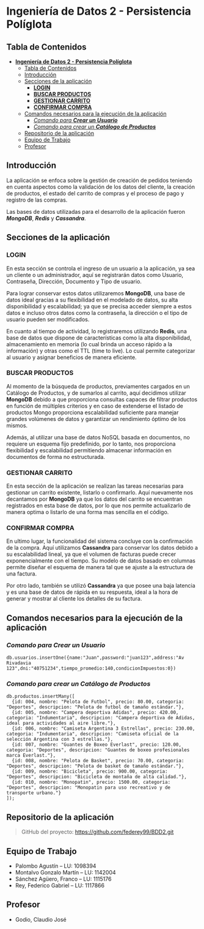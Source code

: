 # **Ingeniería de Datos 2 - Persistencia Políglota**

## Tabla de Contenidos
- [**Ingeniería de Datos 2 - Persistencia Políglota**](#ingeniería-de-datos-2---persistencia-políglota)
  - [Tabla de Contenidos](#tabla-de-contenidos)
  - [Introducción](#introducción)
  - [Secciones de la aplicación](#secciones-de-la-aplicación)
    - [**LOGIN**](#login)
    - [**BUSCAR PRODUCTOS**](#buscar-productos)
    - [**GESTIONAR CARRITO**](#gestionar-carrito)
    - [**CONFIRMAR COMPRA**](#confirmar-compra)
  - [Comandos necesarios para la ejecución de la aplicación](#comandos-necesarios-para-la-ejecución-de-la-aplicación)
    - [*Comando para **Crear un Usuario***](#comando-para-crear-un-usuario)
    - [*Comando para crear un **Catálogo de Productos***](#comando-para-crear-un-catálogo-de-productos)
  - [Repositorio de la aplicación](#repositorio-de-la-aplicación)
  - [Equipo de Trabajo](#equipo-de-trabajo)
  - [Profesor](#profesor)

## Introducción
La aplicación se enfoca sobre la gestión de creación de pedidos teniendo en cuenta aspectos como la validación de los datos del cliente, la creación de productos, el estado del carrito de compras y el proceso de pago y registro de las compras.

Las bases de datos utilizadas para el desarrollo de la aplicación fueron ***MongoDB***, ***Redis*** y ***Cassandra***.

## Secciones de la aplicación
### **LOGIN**
En esta sección se controla el ingreso de un usuario a la aplicación, ya sea un cliente o un administrador, aquí se registrarán datos como Usuario, Contraseña, Dirección, Documento y Tipo de usuario. 

Para lograr conservar estos datos utilizaremos **MongoDB**, una base de datos ideal gracias a su flexibilidad en el modelado de datos, su alta disponibilidad y escalabilidad; ya que se precisa acceder siempre a estos datos e incluso otros datos como la contraseña, la dirección o el tipo de usuario pueden ser modificados.

En cuanto al tiempo de actividad, lo registraremos utilizando **Redis**, una base de datos que dispone de características como la alta disponibilidad, almacenamiento en memoria (lo cual brinda un acceso rápido a la información) y otras como el TTL (time to live). Lo cual permite categorizar al usuario y asignar beneficios de manera eficiente.

### **BUSCAR PRODUCTOS**
Al momento de la búsqueda de productos, previamentes cargados en un Catálogo de Productos, y de sumarlos al carrito, aquí decidimos utilizar **MongoDB** debido a que proporciona consultas capaces de filtrar productos en función de múltiples criterios y en caso de extenderse el listado de productos Mongo proporciona escalabilidad suficiente para manejar grandes volúmenes de datos y garantizar un rendimiento óptimo de los mismos.

Además, al utilizar una base de datos NoSQL basada en documentos, no requiere un esquema fijo predefinido, por lo tanto, nos proporciona flexibilidad y escalabilidad permitiendo almacenar información en documentos de forma no estructurada.

### **GESTIONAR CARRITO**
En esta sección de la aplicación se realizan las tareas necesarias para gestionar un carrito existente, listarlo o confirmarlo. Aquí nuevamente nos decantamos por **MongoDB** ya que los datos del carrito se encuentran registrados en esta base de datos, por lo que nos permite actualizarlo de manera optima o listarlo de una forma mas sencilla en el código.

### **CONFIRMAR COMPRA**
En ultimo lugar, la funcionalidad del sistema concluye con la confirmación de la compra. Aquí utilizamos **Cassandra** para conservar los datos debido a su escalabilidad lineal, ya que el volumen de facturas puede crecer exponencialmente con el tiempo. Su modelo de datos basado en columnas permite diseñar el esquema de manera tal que se ajuste a la estructura de una factura.

Por otro lado, también se utilizó **Cassandra** ya que posee una baja latencia y es una base de datos de rápida en su respuesta, ideal a la hora de generar y mostrar al cliente los detalles de su factura.

## Comandos necesarios para la ejecución de la aplicación

### *Comando para **Crear un Usuario***
```console
db.usuarios.insertOne({name:"Juan",password:"juan123",address:"Av Rivadavia 123",dni:"40751234",tiempo_promedio:140,condicionImpuestos:0})
```

### *Comando para crear un **Catálogo de Productos***
```console
db.productos.insertMany([
  {id: 004, nombre: "Pelota de Futbol", precio: 80.00, categoria: "Deportes", descripcion: "Pelota de futbol de tamaño estándar."},
  {id: 005, nombre: "Campera deportiva Adidas", precio: 420.00, categoria: "Indumentaria", descripcion: "Campera deportiva de Adidas, ideal para actividades al aire libre."},
  {id: 006, nombre: "Camiseta Argentina 3 Estrellas", precio: 230.00, categoria: "Indumentaria", descripcion: "Camiseta oficial de la selección Argentina con 3 estrellas."},
  {id: 007, nombre: "Guantes de Boxeo Everlast", precio: 120.00, categoria: "Deportes", descripcion: "Guantes de boxeo profesionales marca Everlast."},
  {id: 008, nombre: "Pelota de Basket", precio: 70.00, categoria: "Deportes", descripcion: "Pelota de basket de tamaño estándar."},
  {id: 009, nombre: "Bicicleta", precio: 900.00, categoria: "Deportes", descripcion: "Bicicleta de montaña de alta calidad."},
  {id: 010, nombre: "Monopatin", precio: 1500.00, categoria: "Deportes", descripcion: "Monopatin para uso recreativo y de transporte urbano."}
]);

```
## Repositorio de la aplicación
>GitHub del proyecto: https://github.com/federey99/BDD2.git

## Equipo de Trabajo
- Palombo Agustín – LU: 1098394
- Montalvo Gonzalo Martín – LU: 1142004
- Sánchez Agüero, Franco – LU: 1115176
- Rey, Federico Gabriel – LU: 1117866 

## Profesor
-	Godio, Claudio José
